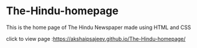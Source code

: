 # The-Hindu-homepage

This is the home page of The Hindu Newspaper made using HTML and CSS

click to view page :https://akshaipsajeev.github.io/The-Hindu-homepage/
